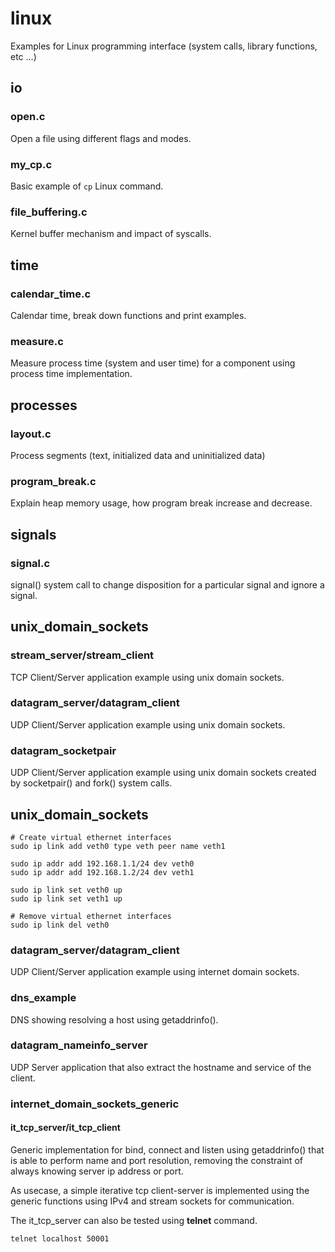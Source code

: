 # linux
Examples for Linux programming interface (system calls, library functions, etc ...)

## io
### open.c
Open a file using different flags and modes.

### my_cp.c
Basic example of ```cp``` Linux command.

### file_buffering.c
Kernel buffer mechanism and impact of syscalls.

## time
### calendar_time.c
Calendar time, break down functions and print examples.

### measure.c
Measure process time (system and user time) for a component using process time
implementation.

## processes
### layout.c
Process segments (text, initialized data and uninitialized data)

### program_break.c
Explain heap memory usage, how program break increase and decrease.

## signals
### signal.c
signal() system call to change disposition for a particular signal and ignore a
signal.

## unix_domain_sockets
### stream_server/stream_client
TCP Client/Server application example using unix domain sockets.

### datagram_server/datagram_client
UDP Client/Server application example using unix domain sockets.

### datagram_socketpair
UDP Client/Server application example using unix domain sockets created by
socketpair() and fork() system calls.

## unix_domain_sockets
```
# Create virtual ethernet interfaces
sudo ip link add veth0 type veth peer name veth1

sudo ip addr add 192.168.1.1/24 dev veth0
sudo ip addr add 192.168.1.2/24 dev veth1

sudo ip link set veth0 up
sudo ip link set veth1 up

# Remove virtual ethernet interfaces
sudo ip link del veth0
```
### datagram_server/datagram_client
UDP Client/Server application example using internet domain sockets.

### dns_example
DNS showing resolving a host using getaddrinfo().

### datagram_nameinfo_server
UDP Server application that also extract the hostname and service of the client.

### internet_domain_sockets_generic

#### it_tcp_server/it_tcp_client
Generic implementation for bind, connect and listen using getaddrinfo() that is
able to perform name and port resolution, removing the constraint of always
knowing server ip address or port.

As usecase, a simple iterative tcp client-server is implemented using the
generic functions using IPv4 and stream sockets for communication.

The it_tcp_server can also be tested using **telnet** command.
```
telnet localhost 50001
```
